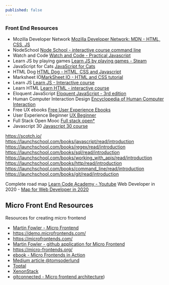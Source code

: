 ```yaml
---
published: false
---
```

### Front End Resources
- Mozilla Developer Network [Mozilla Developer Network: MDN - HTML, CSS, JS](https://developer.mozilla.org/en-US/)
- NodeSchool [Node School - interactive course command line](https://nodeschool.io/)
- Watch and Code [Watch and Code - Practical Javascript](https://watchandcode.com/)
- Learn JS by playing games [Learn JS by playing games - Steam](https://screeps.com/)
- JavaScript for Cats [JavaScript for Cats](http://jsforcats.com/)
- HTML Dog [HTML Dog - HTML, CSS and Javascript](https://www.htmldog.com/)
- Marksheet IO[MarkSheet IO - HTML and CSS tutorial](https://marksheet.io/)
- Learn JS [Learn JS - Interactive course](https://www.learn-js.org/)
- Learn HTML [Learn HTML - interactive course](https://www.learn-html.org/)
- Eloquent JavaScript [Eloquent JavaScript - 3rd edition](https://eloquentjavascript.net/)
- Human Computer Interaction Design [Encyclopedia of Human Computer Interaction](https://www.interaction-design.org/literature/book/the-encyclopedia-of-human-computer-interaction-2nd-ed)
- Free UX ebooks [Free User Experience Ebooks](https://www.uxpin.com/studio/ebooks/)
- User Experience Beginner [UX Beginner](https://www.uxbeginner.com/)
- Full Stack Open Mooc [Full stack open*](https://fullstackopen.com/en/)
- Javascript 30 [Javascript 30 course](https://javascript30.com/)

https://scotch.io/
https://launchschool.com/books/javascript/read/introduction
https://launchschool.com/books/regex/read/introduction
https://launchschool.com/books/sql/read/introduction
https://launchschool.com/books/working_with_apis/read/introduction
https://launchschool.com/books/http/read/introduction
https://launchschool.com/books/command_line/read/introduction
https://launchschool.com/books/git/read/introduction

Complete road map [Learn Code Academy - Youtube](https://www.youtube.com/user/learncodeacademy)
Web Developer in 2020 - [Map for Web Developer in 2020](https://coggle.it/diagram/XfeRbWj7xy3dsEX8/t/web-development-in-2020)

## Micro Front End Resources
Resources for creating micro frontend
- [Martin Fowler - Micro Frontend](https://martinfowler.com/articles/micro-frontends.html)
- https://demo.microfrontends.com/
- https://microfrontends.com/
- [Martin Fowler - github application for Micro Frontend](https://github.com/micro-frontends-demo)
- https://micro-frontends.org/
- [ebook - Micro Frontends in Action](https://livebook.manning.com/book/micro-frontends-in-action/chapter-1)
- [Medium article @tomsoderlund](https://medium.com/@tomsoderlund/micro-frontends-a-microservice-approach-to-front-end-web-development-f325ebdadc16)
- [Toptal](https://www.toptal.com/front-end/micro-frontends-strengths-benefits)
- [XenonStack](https://www.xenonstack.com/insights/what-is-micro-frontend/)
- [gitconnected - Micro frontend architecture](https://levelup.gitconnected.com/brief-introduction-to-micro-frontends-architecture-ec928c587727))
